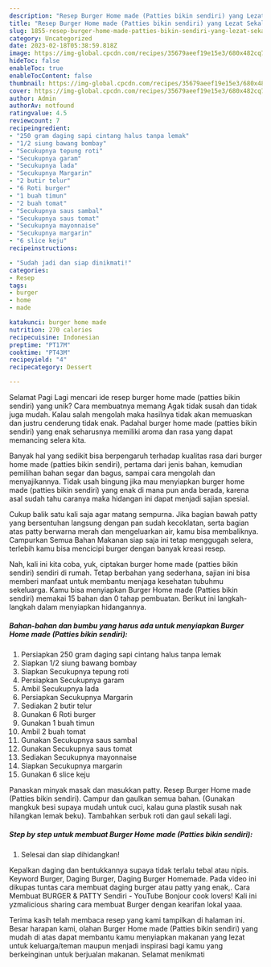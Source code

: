 ```yaml
---
description: "Resep Burger Home made (Patties bikin sendiri) yang Lezat Sekali, Mantap"
title: "Resep Burger Home made (Patties bikin sendiri) yang Lezat Sekali, Mantap"
slug: 1855-resep-burger-home-made-patties-bikin-sendiri-yang-lezat-sekali-mantap
category: Uncategorized
date: 2023-02-18T05:38:59.818Z
image: https://img-global.cpcdn.com/recipes/35679aeef19e15e3/680x482cq70/burger-home-made-patties-bikin-sendiri-foto-resep-utama.jpg
hideToc: false
enableToc: true
enableTocContent: false
thumbnail: https://img-global.cpcdn.com/recipes/35679aeef19e15e3/680x482cq70/burger-home-made-patties-bikin-sendiri-foto-resep-utama.jpg
cover: https://img-global.cpcdn.com/recipes/35679aeef19e15e3/680x482cq70/burger-home-made-patties-bikin-sendiri-foto-resep-utama.jpg
author: Admin
authorAv: notfound
ratingvalue: 4.5
reviewcount: 7
recipeingredient:
- "250 gram daging sapi cintang halus tanpa lemak"
- "1/2 siung bawang bombay"
- "Secukupnya tepung roti"
- "Secukupnya garam"
- "Secukupnya lada"
- "Secukupnya Margarin"
- "2 butir telur"
- "6 Roti burger"
- "1 buah timun"
- "2 buah tomat"
- "Secukupnya saus sambal"
- "Secukupnya saus tomat"
- "Secukupnya mayonnaise"
- "Secukupnya margarin"
- "6 slice keju"
recipeinstructions:

- "Sudah jadi dan siap dinikmati!"
categories:
- Resep
tags:
- burger
- home
- made

katakunci: burger home made 
nutrition: 270 calories
recipecuisine: Indonesian
preptime: "PT17M"
cooktime: "PT43M"
recipeyield: "4"
recipecategory: Dessert

---
```



Selamat Pagi Lagi mencari ide resep burger home made (patties bikin sendiri) yang unik? Cara membuatnya memang Agak tidak susah dan tidak juga mudah. Kalau salah mengolah maka hasilnya tidak akan memuaskan dan justru cenderung tidak enak. Padahal burger home made (patties bikin sendiri) yang enak seharusnya memiliki aroma dan rasa yang dapat memancing selera kita.


Banyak hal yang sedikit bisa berpengaruh terhadap kualitas rasa dari burger home made (patties bikin sendiri), pertama dari jenis bahan, kemudian pemilihan bahan segar dan bagus, sampai cara mengolah dan menyajikannya. Tidak usah bingung jika mau menyiapkan burger home made (patties bikin sendiri) yang enak di mana pun anda berada, karena asal sudah tahu caranya maka hidangan ini dapat menjadi sajian spesial.

Cukup balik satu kali saja agar matang sempurna. Jika bagian bawah patty yang bersentuhan langsung dengan pan sudah kecoklatan, serta bagian atas patty berwarna merah dan mengeluarkan air, kamu bisa membaliknya. Campurkan Semua Bahan Makanan siap saja ini tetap menggugah selera, terlebih kamu bisa mencicipi burger dengan banyak kreasi resep.


Nah, kali ini kita coba, yuk, ciptakan burger home made (patties bikin sendiri) sendiri di rumah. Tetap berbahan yang sederhana, sajian ini bisa memberi manfaat untuk membantu menjaga kesehatan tubuhmu sekeluarga. Kamu bisa menyiapkan Burger Home made (Patties bikin sendiri) memakai 15 bahan dan 0 tahap pembuatan. Berikut ini langkah-langkah dalam menyiapkan hidangannya.

<!--inarticleads1-->

##### Bahan-bahan dan bumbu yang harus ada untuk menyiapkan Burger Home made (Patties bikin sendiri):

1. Persiapkan 250 gram daging sapi cintang halus tanpa lemak
1. Siapkan 1/2 siung bawang bombay
1. Siapkan Secukupnya tepung roti
1. Persiapkan Secukupnya garam
1. Ambil Secukupnya lada
1. Persiapkan Secukupnya Margarin
1. Sediakan 2 butir telur
1. Gunakan 6 Roti burger
1. Gunakan 1 buah timun
1. Ambil 2 buah tomat
1. Gunakan Secukupnya saus sambal
1. Gunakan Secukupnya saus tomat
1. Sediakan Secukupnya mayonnaise
1. Siapkan Secukupnya margarin
1. Gunakan 6 slice keju


Panaskan minyak masak dan masukkan patty. Resep Burger Home made (Patties bikin sendiri). Campur dan gaulkan semua bahan. (Gunakan mangkuk besi supaya mudah untuk cuci, kalau guna plastik susah nak hilangkan lemak beku). Tambahkan serbuk roti dan gaul sekali lagi. 

<!--inarticleads2-->

##### Step by step untuk membuat Burger Home made (Patties bikin sendiri):


1. Selesai dan siap dihidangkan!

Kepalkan daging dan bentukkannya supaya tidak terlalu tebal atau nipis. Keyword Burger, Daging Burger, Daging Burger Homemade. Pada video ini dikupas tuntas cara membuat daging burger atau patty yang enak,. Cara Membuat BURGER &amp; PATTY Sendiri - YouTube Bonjour cook lovers! Kali ini yzmalicious sharing cara membuat Burger dengan kearifan lokal yaaa. 

Terima kasih telah membaca resep yang kami tampilkan di halaman ini. Besar harapan kami, olahan Burger Home made (Patties bikin sendiri) yang mudah di atas dapat membantu kamu menyiapkan makanan yang lezat untuk keluarga/teman maupun menjadi inspirasi bagi kamu yang berkeinginan untuk berjualan makanan. Selamat menikmati
